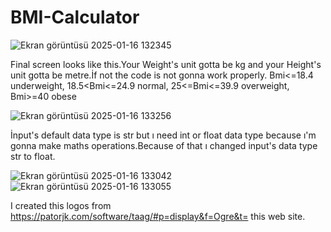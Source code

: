 # BMI-Calculator



![Ekran görüntüsü 2025-01-16 132345](https://github.com/user-attachments/assets/23648a7d-ffe5-47fb-90ba-ee9cb8e3b810)

Final screen looks like this.Your Weight's unit gotta be kg and your Height's unit gotta be metre.İf not the code is not gonna work properly.
 Bmi<=18.4  underweight,
 18.5<Bmi<=24.9 normal,
 25<=Bmi<=39.9 overweight,
 Bmi>=40 obese


![Ekran görüntüsü 2025-01-16 133256](https://github.com/user-attachments/assets/08f01538-8b55-4163-b15a-4730f85fbcff)

İnput's default data type is str but ı need int or float data type because ı'm gonna make maths operations.Because of that ı changed input's data type str to float.


![Ekran görüntüsü 2025-01-16 133042](https://github.com/user-attachments/assets/05bda768-f29d-4432-a779-b9d9d90dac47)
![Ekran görüntüsü 2025-01-16 133055](https://github.com/user-attachments/assets/024bb083-e5ad-418b-a226-07107f6f21b4)

I created this logos from https://patorjk.com/software/taag/#p=display&f=Ogre&t= this web site.
